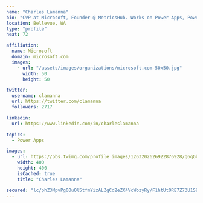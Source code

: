 ```yaml
---
name: "Charles Lamanna"
bio: "CVP at Microsoft, Founder @ MetricsHub. Works on Power Apps, Power Automate, Power Virtual Agent, Common Data Service and Dynamics 365."
location: Bellevue, WA
type: "profile"
heat: 72

affiliation:
  name: Microsoft
  domain: microsoft.com
  images:
    - url: "/assets/images/organizations/microsoft.com-50x50.jpg"
      width: 50
      height: 50

twitter:
  username: clamanna
  url: https://twitter.com/clamanna
  followers: 2717

linkedin:
  url: https://www.linkedin.com/in/charleslamanna

topics:
  - Power Apps

images:
  - url: https://pbs.twimg.com/profile_images/1263202626922876928/g6qGbHZ-_400x400.jpg
    width: 400
    height: 400
    isCached: true
    title: "Charles Lamanna"

secured: "lc/phZ3MpvPg00uOl5tfmYizALZgCd2eZX4VcWozyRy/F1htUtORE7Z73U1SBNnnl79OFhgCsyLcgPDlFYVeeU/hUAltXf/kWaft8PcHg6kU8DkQiJmkOGc3ioS3S3F+Fj24SN/jSC4GLsxcQJgysGs5YscBJpK/Ecebm8Ce5ntf3VgNVoI8tSxK7IEaz5hvvklD+G7XDf05bhlm7Ln0A315WuFGQtVYXp8mgJ+is+/HThfktvovJvggSFfXmDTE9KgGnz+WODlRuoxQ4kFQg8WgoB4i4QTsplXLHJNumLm31CpUvwdyZFrauq8xB8DZRvtlnPRxdmI7wNLyyHQly1Lsd+Boxvhc2kHUlECQRH+0hzEeiftQ2uIVS4MLlcoPPRcBdsIKf6A98vuRZsasbygGtkbWT+t83x4TPfZZG5I=;m98RKVqu8pGCCAW0fSngmQ=="
---
```


